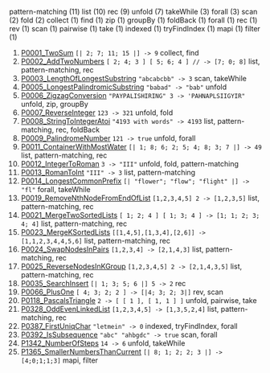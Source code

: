 
 pattern-matching (11) list (10)  rec (9) unfold (7)  takeWhile (3)  forall (3) scan (2)  fold (2) collect (1)  find (1)  zip (1)  groupBy (1)  foldBack (1) forall (1) rec (1) rev (1)  scan (1)  pairwise (1)  take (1) indexed (1)  tryFindIndex (1) mapi (1)  filter (1) 

1. [P0001_TwoSum](https://leetcode.com/problems/two-sum/) `[| 2; 7; 11; 15 |] -> 9` collect, find
2. [P0002_AddTwoNumbers](https://leetcode.com/problems/add-two-numbers/) `[ 2; 4; 3 ] [ 5; 6; 4 ] // -> [7; 0; 8]` list, pattern-matching, rec
3. [P0003_LengthOfLongestSubstring](https://leetcode.com/problems/longest-substring-without-repeating-characters/) `"abcabcbb" -> 3` scan, takeWhile
4. [P0005_LongestPalindromicSubstring](https://leetcode.com/problems/longest-palindromic-substring/) `"babad" -> "bab"` unfold
5. [P0006_ZigzagConversion](https://leetcode.com/problems/zigzag-conversion/) `"PAYPALISHIRING" 3 -> 'PAHNAPLSIIGYIR"` unfold, zip, groupBy
6. [P0007_ReverseInteger](https://leetcode.com/problems/reverse-integer/) `123 -> 321` unfold, fold
7. [P0008_StringToIntegerAtoi](https://leetcode.com/problems/string-to-integer-atoi/) `"4193 with words" -> 4193` list, pattern-matching, rec, foldBack
8. [P0009_PalindromeNumber](https://leetcode.com/problems/palindrome-number/) `121 -> true` unfold, forall
9. [P0011_ContainerWithMostWater](https://leetcode.com/problems/container-with-most-water/) `[| 1; 8; 6; 2; 5; 4; 8; 3; 7 |] -> 49` list, pattern-matching, rec
10. [P0012_IntegerToRoman](https://leetcode.com/problems/integer-to-roman/) `3 -> "III"` unfold, fold, pattern-matching
11. [P0013_RomanToInt](https://leetcode.com/problems/roman-to-integer/) `"III" -> 3` list, pattern-matching
12. [P0014_LongestCommonPrefix](https://leetcode.com/problems/longest-common-prefix/) `[| "flower"; "flow"; "flight" |] -> "fl"` forall, takeWhile
13. [P0019_RemoveNthNodeFromEndOfList](https://leetcode.com/problems/remove-nth-node-from-end-of-list/) `[1,2,3,4,5] 2 -> [1,2,3,5]` list, pattern-matching, rec
14. [P0021_MergeTwoSortedLists](https://leetcode.com/problems/merge-two-sorted-lists/) `[ 1; 2; 4 ] [ 1; 3; 4 ] -> [1; 1; 2; 3; 4; 4]` list, pattern-matching, rec
15. [P0023_MergeKSortedLists](https://leetcode.com/problems/merge-k-sorted-lists/) `[[1,4,5],[1,3,4],[2,6]] -> [1,1,2,3,4,4,5,6]` list, pattern-matching, rec
16. [P0024_SwapNodesInPairs](https://leetcode.com/problems/swap-nodes-in-pairs/) `[1,2,3,4] -> [2,1,4,3]` list, pattern-matching, rec
17. [P0025_ReverseNodesInKGroup](https://leetcode.com/problems/reverse-nodes-in-k-group/) `[1,2,3,4,5] 2 -> [2,1,4,3,5]` list, pattern-matching, rec
18. [P0035_SearchInsert](https://leetcode.com/problems/search-insert-position/) `[| 1; 3; 5; 6 |] 5 -> 2` rec
19. [P0066_PlusOne](https://leetcode.com/problems/plus-one/) `[ 4; 3; 2; 2 ] -> [|4; 3; 2; 3|]` rev, scan
20. [P0118_PascalsTriangle](https://leetcode.com/problems/pascals-triangle/) `2 -> [ [ 1 ], [ 1, 1 ] ]` unfold, pairwise, take
21. [P0328_OddEvenLinkedList](https://leetcode.com/problems/odd-even-linked-list/) `[1,2,3,4,5] -> [1,3,5,2,4]` list, pattern-matching, rec
22. [P0387_FirstUniqChar](https://leetcode.com/problems/first-unique-character-in-a-string/) `"letmein" -> 0` indexed, tryFindIndex, forall
23. [P0392_IsSubsequence](https://leetcode.com/problems/is-subsequence/) `"abc" "ahbgdc" -> true` scan, forall
24. [P1342_NumberOfSteps](https://leetcode.com/problems/number-of-steps-to-reduce-a-number-to-zero/) `14 -> 6` unfold, takeWhile
25. [P1365_SmallerNumbersThanCurrent](https://leetcode.com/problems/how-many-numbers-are-smaller-than-the-current-number/) `[| 8; 1; 2; 2; 3 |] -> [4;0;1;1;3]` mapi, filter

